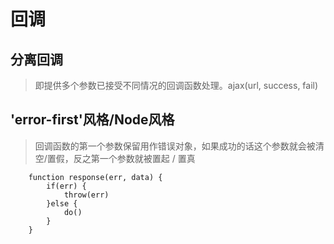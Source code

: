 # 回调
## 分离回调
> 即提供多个参数已接受不同情况的回调函数处理。ajax(url, success, fail)
## 'error-first'风格/Node风格
> 回调函数的第一个参数保留用作错误对象，如果成功的话这个参数就会被清空/置假，反之第一个参数就被置起 / 置真
```
    function response(err, data) {
        if(err) {
            throw(err)
        }else {
            do()
        }
    }
```